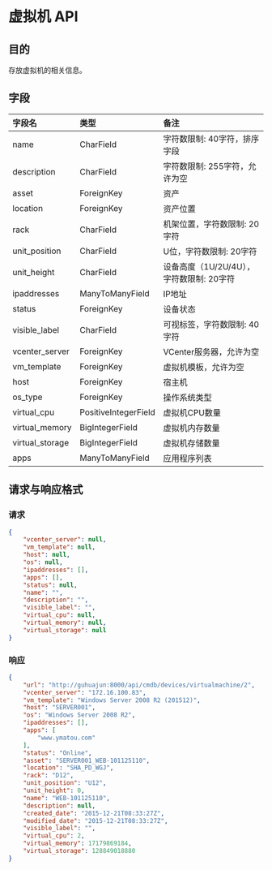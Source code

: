 # 虚拟机 API

## 目的
存放虚拟机的相关信息。

## 字段
|字段名|类型|备注|
|:-----|:-----|:-----|
|name|CharField|字符数限制: 40字符，排序字段|
|description|CharField|字符数限制: 255字符，允许为空|
|asset|ForeignKey|资产|
|location|ForeignKey|资产位置|
|rack|CharField|机架位置，字符数限制: 20字符|
|unit_position|CharField|U位，字符数限制: 20字符|
|unit_height|CharField|设备高度（1U/2U/4U），字符数限制: 20字符|
|ipaddresses|ManyToManyField|IP地址|
|status|ForeignKey|设备状态|
|visible_label|CharField|可视标签，字符数限制: 40字符|
|vcenter_server|ForeignKey|VCenter服务器，允许为空|
|vm_template|ForeignKey|虚拟机模板，允许为空|
|host|ForeignKey|宿主机|
|os_type|ForeignKey|操作系统类型|
|virtual_cpu|PositiveIntegerField|虚拟机CPU数量|
|virtual_memory|BigIntegerField|虚拟机内存数量|
|virtual_storage|BigIntegerField|虚拟机存储数量|
|apps|ManyToManyField|应用程序列表|


## 请求与响应格式

### 请求

```JSON
{
    "vcenter_server": null,
    "vm_template": null,
    "host": null,
    "os": null,
    "ipaddresses": [],
    "apps": [],
    "status": null,
    "name": "",
    "description": "",
    "visible_label": "",
    "virtual_cpu": null,
    "virtual_memory": null,
    "virtual_storage": null
}
```

### 响应
```JSON
{
    "url": "http://guhuajun:8000/api/cmdb/devices/virtualmachine/2",
    "vcenter_server": "172.16.100.83",
    "vm_template": "Windows Server 2008 R2 (201512)",
    "host": "SERVER001",
    "os": "Windows Server 2008 R2",
    "ipaddresses": [],
    "apps": [
        "www.ymatou.com"
    ],
    "status": "Online",
    "asset": "SERVER001_WEB-101125110",
    "location": "SHA_PD_WGJ",
    "rack": "D12",
    "unit_position": "U12",
    "unit_height": 0,
    "name": "WEB-101125110",
    "description": null,
    "created_date": "2015-12-21T08:33:27Z",
    "modified_date": "2015-12-21T08:33:27Z",
    "visible_label": "",
    "virtual_cpu": 2,
    "virtual_memory": 17179869184,
    "virtual_storage": 128849018880
}
```

